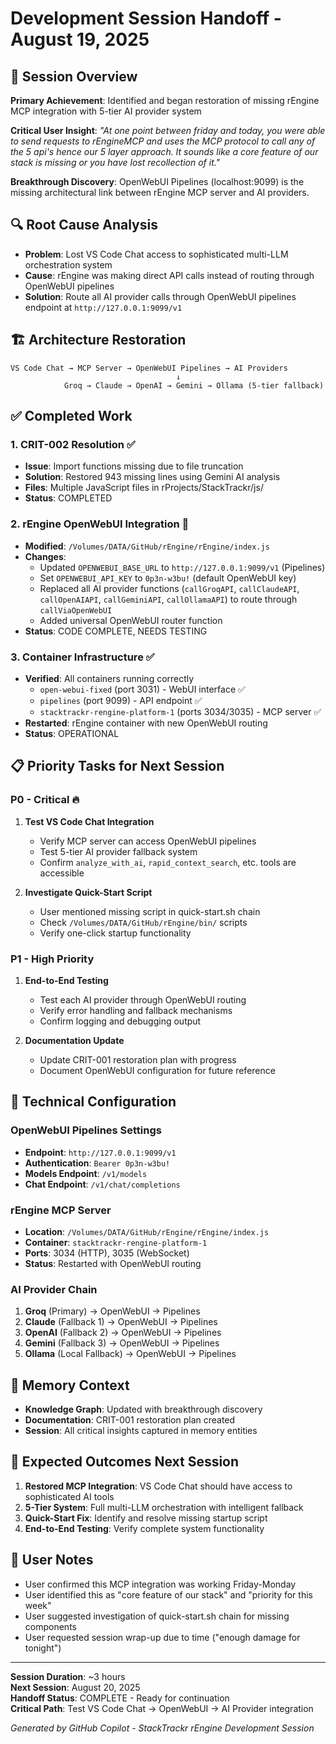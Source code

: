 # Development Session Handoff - August 19, 2025

## 🎯 **Session Overview**

**Primary Achievement**: Identified and began restoration of missing rEngine MCP integration with 5-tier AI provider system

**Critical User Insight**: *"At one point between friday and today, you were able to send requests to rEngineMCP and uses the MCP protocol to call any of the 5 api's hence our 5 layer approach. It sounds like a core feature of our stack is missing or you have lost recollection of it."*

**Breakthrough Discovery**: OpenWebUI Pipelines (localhost:9099) is the missing architectural link between rEngine MCP server and AI providers.

## 🔍 **Root Cause Analysis**

- **Problem**: Lost VS Code Chat access to sophisticated multi-LLM orchestration system
- **Cause**: rEngine was making direct API calls instead of routing through OpenWebUI pipelines
- **Solution**: Route all AI provider calls through OpenWebUI pipelines endpoint at `http://127.0.0.1:9099/v1`

## 🏗️ **Architecture Restoration**

```
VS Code Chat → MCP Server → OpenWebUI Pipelines → AI Providers
                                     ↓
            Groq → Claude → OpenAI → Gemini → Ollama (5-tier fallback)
```

## ✅ **Completed Work**

### 1. **CRIT-002 Resolution** ✅

- **Issue**: Import functions missing due to file truncation
- **Solution**: Restored 943 missing lines using Gemini AI analysis
- **Files**: Multiple JavaScript files in rProjects/StackTrackr/js/
- **Status**: COMPLETED

### 2. **rEngine OpenWebUI Integration** 🚧

- **Modified**: `/Volumes/DATA/GitHub/rEngine/rEngine/index.js`
- **Changes**:
  - Updated `OPENWEBUI_BASE_URL` to `http://127.0.0.1:9099/v1` (Pipelines)
  - Set `OPENWEBUI_API_KEY` to `0p3n-w3bu!` (default OpenWebUI key)
  - Replaced all AI provider functions (`callGroqAPI`, `callClaudeAPI`, `callOpenAIAPI`, `callGeminiAPI`, `callOllamaAPI`) to route through `callViaOpenWebUI`
  - Added universal OpenWebUI router function
- **Status**: CODE COMPLETE, NEEDS TESTING

### 3. **Container Infrastructure** ✅

- **Verified**: All containers running correctly
  - `open-webui-fixed` (port 3031) - WebUI interface ✅
  - `pipelines` (port 9099) - API endpoint ✅
  - `stacktrackr-rengine-platform-1` (ports 3034/3035) - MCP server ✅
- **Restarted**: rEngine container with new OpenWebUI routing
- **Status**: OPERATIONAL

## 📋 **Priority Tasks for Next Session**

### **P0 - Critical** 🔥

1. **Test VS Code Chat Integration**
   - Verify MCP server can access OpenWebUI pipelines
   - Test 5-tier AI provider fallback system
   - Confirm `analyze_with_ai`, `rapid_context_search`, etc. tools are accessible

1. **Investigate Quick-Start Script**
   - User mentioned missing script in quick-start.sh chain
   - Check `/Volumes/DATA/GitHub/rEngine/bin/` scripts
   - Verify one-click startup functionality

### **P1 - High Priority**

1. **End-to-End Testing**
   - Test each AI provider through OpenWebUI routing
   - Verify error handling and fallback mechanisms
   - Confirm logging and debugging output

1. **Documentation Update**
   - Update CRIT-001 restoration plan with progress
   - Document OpenWebUI configuration for future reference

## 🔧 **Technical Configuration**

### **OpenWebUI Pipelines Settings**

- **Endpoint**: `http://127.0.0.1:9099/v1`
- **Authentication**: `Bearer 0p3n-w3bu!`
- **Models Endpoint**: `/v1/models`
- **Chat Endpoint**: `/v1/chat/completions`

### **rEngine MCP Server**

- **Location**: `/Volumes/DATA/GitHub/rEngine/rEngine/index.js`
- **Container**: `stacktrackr-rengine-platform-1`
- **Ports**: 3034 (HTTP), 3035 (WebSocket)
- **Status**: Restarted with OpenWebUI routing

### **AI Provider Chain**

1. **Groq** (Primary) → OpenWebUI → Pipelines
2. **Claude** (Fallback 1) → OpenWebUI → Pipelines  
3. **OpenAI** (Fallback 2) → OpenWebUI → Pipelines
4. **Gemini** (Fallback 3) → OpenWebUI → Pipelines
5. **Ollama** (Local Fallback) → OpenWebUI → Pipelines

## 🧠 **Memory Context**

- **Knowledge Graph**: Updated with breakthrough discovery
- **Documentation**: CRIT-001 restoration plan created
- **Session**: All critical insights captured in memory entities

## 🚀 **Expected Outcomes Next Session**

1. **Restored MCP Integration**: VS Code Chat should have access to sophisticated AI tools
2. **5-Tier System**: Full multi-LLM orchestration with intelligent fallback
3. **Quick-Start Fix**: Identify and resolve missing startup script
4. **End-to-End Testing**: Verify complete system functionality

## 📝 **User Notes**

- User confirmed this MCP integration was working Friday-Monday
- User identified this as "core feature of our stack" and "priority for this week"
- User suggested investigation of quick-start.sh chain for missing components
- User requested session wrap-up due to time ("enough damage for tonight")

---
**Session Duration**: ~3 hours  
**Next Session**: August 20, 2025  
**Handoff Status**: COMPLETE - Ready for continuation  
**Critical Path**: Test VS Code Chat → OpenWebUI → AI Provider integration

*Generated by GitHub Copilot - StackTrackr rEngine Development Session*
